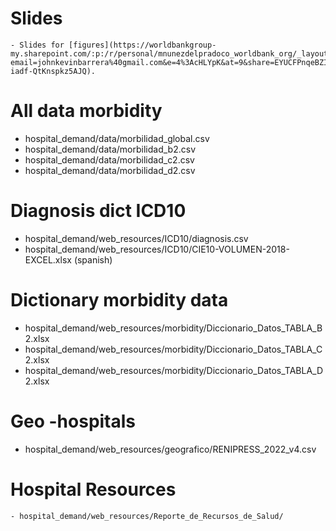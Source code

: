 # Slides
    - Slides for [figures](https://worldbankgroup-my.sharepoint.com/:p:/r/personal/mnunezdelpradoco_worldbank_org/_layouts/15/guestaccess.aspx?email=johnkevinbarrera%40gmail.com&e=4%3AcHLYpK&at=9&share=EYUCFPnqeBZIqH66caJdgxQB5O8Z-iadf-QtKnspkz5AJQ).


# All data morbidity 
 - hospital_demand/data/morbilidad_global.csv
 - hospital_demand/data/morbilidad_b2.csv
 - hospital_demand/data/morbilidad_c2.csv
 - hospital_demand/data/morbilidad_d2.csv

# Diagnosis dict ICD10
 - hospital_demand/web_resources/ICD10/diagnosis.csv
 - hospital_demand/web_resources/ICD10/CIE10-VOLUMEN-2018-EXCEL.xlsx (spanish)

# Dictionary morbidity data
 - hospital_demand/web_resources/morbidity/Diccionario_Datos_TABLA_B2.xlsx
 - hospital_demand/web_resources/morbidity/Diccionario_Datos_TABLA_C2.xlsx
 - hospital_demand/web_resources/morbidity/Diccionario_Datos_TABLA_D2.xlsx

# Geo -hospitals
 - hospital_demand/web_resources/geografico/RENIPRESS_2022_v4.csv

# Hospital Resources
    - hospital_demand/web_resources/Reporte_de_Recursos_de_Salud/
